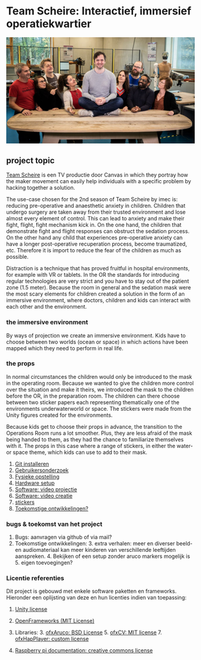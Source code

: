 # Team Scheire: Interactief, immersief operatiekwartier

![](./markdown_files/images/scheire.jpg)

## project topic

[Team Scheire](https://www.canvas.be/team-scheire) is een TV productie door Canvas in which they portray how the maker movement can easily help individuals with a specific problem by hacking together a solution. 

The use-case chosen for the 2nd season of Team Scheire by imec is: reducing pre-operative and anaesthetic anxiety in children. Children that undergo surgery are taken away from their trusted environment and lose almost every element of control. This can lead to anxiety and make their fight, flight, fight mechanism kick in. On the one hand, the children that demonstrate fight and flight responses can obstruct the sedation process. On the other hand any child that experiences pre-operative anxiety can have a longer post-operative recuperation process, become traumatized, etc. Therefore it is import to reduce the fear of the children as much as possible. 

Distraction is a technique that has proved fruitful in hospital environments, for example with VR or tablets. In the OR the standards for introducing regular technologies are very strict and you have to stay out of the patient zone (1.5 meter). Because the room in general and the sedation mask were the most scary elements for children created a solution in the form of an immersive environment, where doctors, children and kids can interact with each other and the environment.  

### the immersive environment

By ways of projection we create an immersive environment. Kids have to choose between two worlds (ocean or space) in which actions have been mapped which they need to perform in real life. 

### the props

In normal circumstances the children would only be introduced to the mask in the operating room. Because we wanted to give the children more control over the situation and make it theirs, we introduced the mask to the children before the OR, in the preparation room. The children can there choose between two sticker papers each representing thematically one of the environments underwaterworld or space. The stickers were made from the Unity figures created for the environments.
 
Because kids get to choose their props in advance, the transition to the Operations Room runs a lot smoother. Plus, they are less afraid of the mask being handed to them, as they had the chance to familiarize themselves with it. The props in this case where a range of stickers, in either the water- or space theme, which kids can use to add to their mask. 

1. [Git installeren](markdown_files/git.md)
2. [Gebruikersonderzoek](markdown_files/gebruikersonderzoek.md)
1. [Fysieke opstelling](markdown_files/fysieke_opstelling.md)
2. [Hardware setup](markdown_files/hardware_NL.md)
3. [Software: video projectie](markdown_files/software_video_map_NL.md)
4. [Software: video creatie](markdown_files/software_video_creation.md)
5. [stickers](markdown_files/stickers.md)
6. [Toekomstige ontwikkelingen?](markdown_files/toekomst.md)


### bugs & toekomst van het project
1. Bugs: aanvragen via github of via mail?
2. Toekomstige ontwikkelingen:
	3. extra verhalen: meer en diverser beeld- en audiomateriaal kan meer kinderen van verschillende leeftijden aanspreken.
	4. Bekijken of een setup zonder aruco markers mogelijk is
	5. eigen toevoegingen? 	



### Licentie referenties

Dit project is gebouwd met enkele software paketten en frameworks. Hieronder een oplijsting van deze en hun licenties indien van toepassing:

1. [Unity license](https://unity3d.com/legal/as_terms)
2. [OpenFrameworks (MIT License)](https://openframeworks.cc/about/license/) 
3. Libraries:
	3. [ofxAruco: BSD License](https://github.com/arturoc/ofxAruco)
	5. [ofxCV: MIT license](https://github.com/kylemcdonald/ofxCv)
	7. [ofxHapPlayer: custom license](https://github.com/bangnoise/ofxHapPlayer/blob/master/LICENSE)
	
8. [Raspberry pi documentation: creative commons license](https://www.raspberrypi.org/documentation/)

